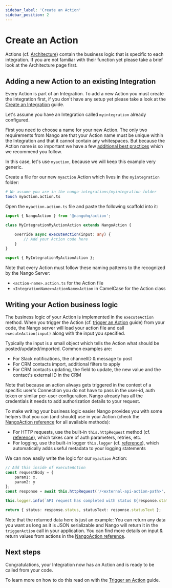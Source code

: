 ```yaml
---
sidebar_label: 'Create an Action'
sidebar_position: 2
---
```


# Create an Action

Actions (cf. [Architecture](architecture.md)) contain the business logic that is specific to each integration. If you are not familiar with their function yet please take a brief look at the Architecture page first.

## Adding a new Action to an existing Integration

Every Action is part of an Integration. To add a new Action you must create the Integration first, if you don't have any setup yet please take a look at the [Create an Integration](guides/create-an-integration.md) guide.

Let's assume you have an Integration called `myintegration` already configured.

First you need to choose a name for your new Action. The only two requirements from Nango are that your Action name must be unique within the Integration and that it cannot contain any whitespaces. But because the Action name is so important we have a few [additional best practices](guides/best-practices.md#actionNaming) which we recommend you follow.

In this case, let's use `myaction`, because we will keep this example very generic.

Create a file for our new `myaction` Action which lives in the `myintegration` folder: 
```bash
# We assume you are in the nango-integrations/myintegration folder
touch myaction.action.ts
```

Open the `myaction.action.ts` file and paste the following scaffold into it:
```typescript title="myaction.action.ts"
import { NangoAction } from '@nangohq/action';

class MyIntegrationMyActionAction extends NangoAction {

    override async executeAction(input: any) {
        // Add your Action code here
    }
}

export { MyIntegrationMyActionAction };
```

Note that every Action must follow these naming patterns to the recognized by the Nango Server:
- `<action-name>.action.ts` for the Action file
- `<IntegrationName><ActionName>Action` in CamelCase for the Action class

## Writing your Action business logic

The business logic of your Action is implemented in the `executeAction` method. When you trigger the Action (cf. [trigger an Action](guides/trigger-an-action.md) guide) from your code, the Nango server will load your action file and call `executeAction(input)` along with the input you specified.

Typically the input is a small object which tells the Action what should be posted/updated/imported. Common examples are:
- For Slack notifications, the channelID & message to post
- For CRM contacts import, additional filters to apply
- For CRM contacts updating, the field to update, the new value and the contact's external ID in the CRM

Note that because an action always gets triggered in the context of a specific user's Connection you do not have to pass in the user-id, auth token or similar per-user configuration. Nango already has all the credentials it needs to add authorization details to your request.

To make writing your business logic easier Nango provides you with some helpers that you can (and should) use in your Action (check the [NangoAction reference](reference/actions.md) for all available methods):
- For HTTP requests, use the built-in `this.httpRequest` method (cf. [reference](reference/actions.md#httpRequest)), which takes care of auth parameters, retries,  etc.
- For logging, use the built-in logger `this.logger` (cf. [reference](reference/logging.md)), which automatically adds useful metadata to your logging statements

We can now easily write the logic for our `myaction` Action:
```ts title="myaction.action.ts"
// Add this inside of executeAction
const requestBody = {
    param1: x,
    param2: y
};
const response = await this.httpRequest('/<external-api-action-path>', 'POST', undefined, requestBody);

this.logger.info(`API request has completed with status ${response.status}`);

return { status: response.status, statusText: response.statusText };
```

Note that the returned data here is just an example: You can return any data you want as long as it is JSON serializable and Nango will return it in the `triggerAction` call in your application. You can find more details on input & return values from actions in the [NangoAction reference](reference/actions.md#inputReturnValues).


## Next steps

Congratulations, your Integration now has an Action and is ready to be called from your code.

To learn more on how to do this read on with the [Trigger an Action](guides/trigger-an-action.md) guide.